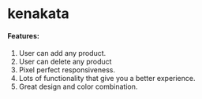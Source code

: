 # kenakata

#### Features:

1. User can add any product.
2. User can delete any product
3. Pixel perfect responsiveness.
4. Lots of functionality that give you a better
   experience.
5. Great design and color combination.
